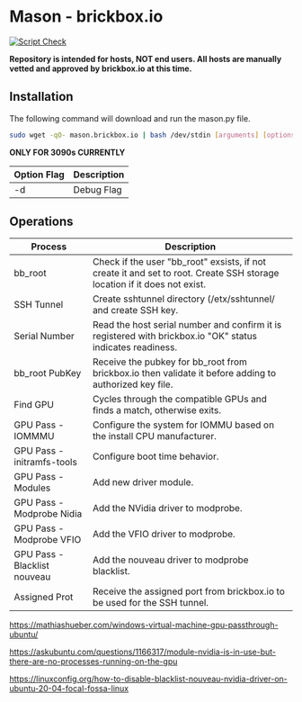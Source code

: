 # Mason - brickbox.io

[![Script Check](https://github.com/brickbox-io/mason/actions/workflows/shellcheck.yml/badge.svg)](https://github.com/brickbox-io/mason/actions/workflows/shellcheck.yml)

**Repository is intended for hosts, NOT end users. All hosts are manually vetted and approved by brickbox.io at this time.**

## Installation

The following command will download and run the mason.py file.

```bash
sudo wget -qO- mason.brickbox.io | bash /dev/stdin [arguments] [options]
```

**ONLY FOR 3090s CURRENTLY**

| Option Flag | Description |
|-------------|-------------|
| -d          | Debug Flag  |

## Operations

| Process                      | Description                                                                                                              |
|------------------------------|--------------------------------------------------------------------------------------------------------------------------|
| bb_root                      | Check if the user "bb_root" exsists, if not create it and set to root. Create SSH storage location if it does not exist. |
| SSH Tunnel                   | Create sshtunnel directory (/etx/sshtunnel/ and create SSH key.                                                          |
| Serial Number                | Read the host serial number and confirm it is registered with brickbox.io "OK" status indicates readiness.               |
| bb_root PubKey               | Receive the pubkey for bb_root from brickbox.io then validate it before adding to authorized key file.                   |
| Find GPU                     | Cycles through the compatible GPUs and finds a match, otherwise exits.                                                   |
| GPU Pass - IOMMMU            | Configure the system for IOMMU based on the install CPU manufacturer.                                                    |
| GPU Pass - initramfs-tools   | Configure boot time behavior.                                                                                            |
| GPU Pass - Modules           | Add new driver module.                                                                                                   |
| GPU Pass - Modprobe Nidia    | Add the NVidia driver to modprobe.                                                                                       |
| GPU Pass - Modprobe VFIO     | Add the VFIO driver to modprobe.                                                                                         |
| GPU Pass - Blacklist nouveau | Add the nouveau driver to modprobe blacklist.                                                                            |
| Assigned Prot                | Receive the assigned port from brickbox.io to be used for the SSH tunnel.                                                |


https://mathiashueber.com/windows-virtual-machine-gpu-passthrough-ubuntu/

https://askubuntu.com/questions/1166317/module-nvidia-is-in-use-but-there-are-no-processes-running-on-the-gpu

https://linuxconfig.org/how-to-disable-blacklist-nouveau-nvidia-driver-on-ubuntu-20-04-focal-fossa-linux
